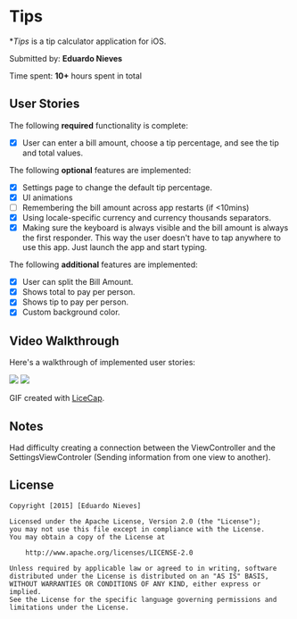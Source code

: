 # Tips

**Tips* is a tip calculator application for iOS.

Submitted by: **Eduardo Nieves**

Time spent: **10+** hours spent in total

## User Stories

The following **required** functionality is complete:
* [x] User can enter a bill amount, choose a tip percentage, and see the tip and total values.

The following **optional** features are implemented:
* [x] Settings page to change the default tip percentage.
* [x] UI animations
* [ ] Remembering the bill amount across app restarts (if <10mins)
* [x] Using locale-specific currency and currency thousands separators.
* [x] Making sure the keyboard is always visible and the bill amount is always the first responder. This way the user doesn't have to tap anywhere to use this app. Just launch the app and start typing.

The following **additional** features are implemented:

- [x] User can split the Bill Amount.
- [x] Shows total to pay per person.
- [x] Shows tip to pay per person.
- [x] Custom background color.

## Video Walkthrough 

Here's a walkthrough of implemented user stories:

<img src='http://i.imgur.com/yM0S1dx.gif'>

<img src='http://i.imgur.com/TncSDuE.gif'>

GIF created with [LiceCap](http://www.cockos.com/licecap/).

## Notes

  Had difficulty creating a connection between the ViewController and the SettingsViewControler (Sending information from one view to another).

## License

    Copyright [2015] [Eduardo Nieves]

    Licensed under the Apache License, Version 2.0 (the "License");
    you may not use this file except in compliance with the License.
    You may obtain a copy of the License at

        http://www.apache.org/licenses/LICENSE-2.0

    Unless required by applicable law or agreed to in writing, software
    distributed under the License is distributed on an "AS IS" BASIS,
    WITHOUT WARRANTIES OR CONDITIONS OF ANY KIND, either express or implied.
    See the License for the specific language governing permissions and
    limitations under the License.
